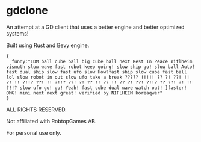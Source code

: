 # gdclone

An attempt at a GD client that uses a better engine and better optimized systems!

Built using Rust and Bevy engine.


```
{
  funny:"LDM ball cube ball big cube ball next Rest In Peace niflheim vismuth slow wave fast robot keep going! slow ship go! slow ball Auto? fast dual ship slow fast ufo slow How?fast ship slow cube fast ball lol slow robot in out slow ufo take a break ????? !!!!! ?? ?! ??! !! ?! !! ?!!? ??! !! ?!!? ??! ?! ?? !! ?? !! ?? ?! ??! ?!!? ?? ??! ?! !! ?!!? slow ufo go! go! Yeah! fast cube dual wave watch out! ]faster! OMG! mini next next great! verified by NIFLHEIM koreaqwer"
}
```

ALL RIGHTS RESERVED.

Not affiliated with RobtopGames AB.

For personal use only.
